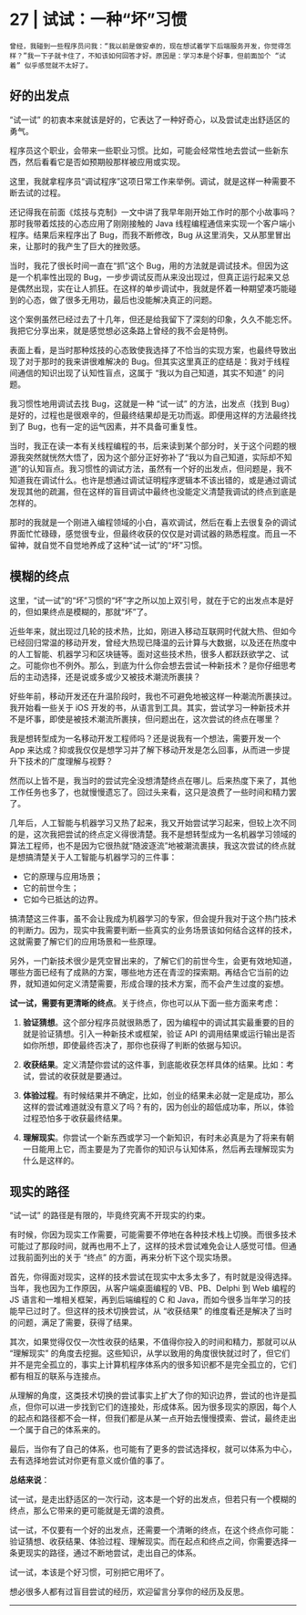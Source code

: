 # 27 | 试试：一种“坏”习惯

    曾经，我碰到一些程序员问我：“我以前是做安卓的，现在想试着学下后端服务开发，你觉得怎样？”我一下子就卡住了，不知该如何回答才好。原因是：学习本是个好事，但前面加个 “试着” 似乎感觉就不太好了。

## 好的出发点

“试一试” 的初衷本来就该是好的，它表达了一种好奇心，以及尝试走出舒适区的勇气。

程序员这个职业，会带来一些职业习惯。比如，可能会经常性地去尝试一些新东西，然后看看它是否如预期般那样被应用或实现。

这里，我就拿程序员“调试程序”这项日常工作来举例。调试，就是这样一种需要不断去试的过程。

还记得我在前面《炫技与克制》一文中讲了我早年刚开始工作时的那个小故事吗？那时我带着炫技的心态应用了刚刚接触的 Java 线程编程通信来实现一个客户端小程序。结果后来程序出了 Bug，而我不断修改，Bug 从这里消失，又从那里冒出来，让那时的我产生了巨大的挫败感。

当时，我花了很长时间一直在“抓”这个 Bug，用的方法就是调试技术。但因为这是一个机率性出现的 Bug，一步步调试反而从来没出现过，但真正运行起来又总是偶然出现，实在让人抓狂。在这样的单步调试中，我就是怀着一种期望凑巧能碰到的心态，做了很多无用功，最后也没能解决真正的问题。

这个案例虽然已经过去了十几年，但还是给我留下了深刻的印象，久久不能忘怀。我把它分享出来，就是感觉想必这条路上曾经的我不会是特例。

表面上看，是当时那种炫技的心态致使我选择了不恰当的实现方案，也最终导致出现了对于那时的我来讲很难解决的 Bug。但其实这里真正的症结是：我对于线程间通信的知识出现了认知性盲点，这属于 “我以为自己知道，其实不知道” 的问题。

我习惯性地用调试去找 Bug，这就是一种 “试一试” 的方法，出发点（找到 Bug）是好的，过程也是很艰辛的，但最终结果却是无功而返。即便用这样的方法最终找到了 Bug，也有一定的运气因素，并不具备可重复性。

当时，我正在读一本有关线程编程的书，后来读到某个部分时，关于这个问题的根源我突然就恍然大悟了，因为这个部分正好弥补了“我以为自己知道，实际却不知道”的认知盲点。我习惯性的调试方法，虽然有一个好的出发点，但问题是，我不知道我在调试什么。也许是想通过调试证明程序逻辑本不该出错的，或是通过调试发现其他的疏漏，但在这样的盲目调试中最终也没能定义清楚我调试的终点到底是怎样的。

那时的我就是一个刚进入编程领域的小白，喜欢调试，然后在看上去很复杂的调试界面忙忙碌碌，感觉很专业，但最终收获的仅仅是对调试器的熟悉程度。而且一不留神，就自觉不自觉地养成了这种“试一试”的“坏”习惯。

## 模糊的终点

这里，“试一试”的“坏”习惯的“坏”字之所以加上双引号，就在于它的出发点本是好的，但如果终点是模糊的，那就“坏”了。

近些年来，就出现过几轮的技术热，比如，刚进入移动互联网时代就大热、但如今已经回归常温的移动开发，曾经大热现已降温的云计算与大数据，以及还在热度中的人工智能、机器学习和区块链等。面对这些技术热，很多人都跃跃欲学之、试之。可能你也不例外。那么，到底为什么你会想去尝试一种新技术？是你仔细思考后的主动选择，还是说或多或少又被技术潮流所裹挟？

好些年前，移动开发还在升温阶段时，我也不可避免地被这样一种潮流所裹挟过。我开始看一些关于 iOS 开发的书，从语言到工具。其实，尝试学习一种新技术并不是坏事，即使是被技术潮流所裹挟，但问题出在，这次尝试的终点在哪里？

我是想转型成为一名移动开发工程师吗？还是说我有一个想法，需要开发一个 App 来达成？抑或我仅仅是想学习并了解下移动开发是怎么回事，从而进一步提升下技术的广度理解与视野？

然而以上皆不是，我当时的尝试完全没想清楚终点在哪儿。后来热度下来了，其他工作任务也多了，也就慢慢遗忘了。回过头来看，这只是浪费了一些时间和精力罢了。

几年后，人工智能与机器学习又热了起来，我又开始尝试学习起来，但较上次不同的是，这次我把尝试的终点定义得很清楚。我不是想转型成为一名机器学习领域的算法工程师，也不是因为它很热就“随波逐流”地被潮流裹挟，我这次尝试的终点就是想搞清楚关于人工智能与机器学习的三件事：

*   它的原理与应用场景；
*   它的前世今生；
*   它如今已抵达的边界。

搞清楚这三件事，虽不会让我成为机器学习的专家，但会提升我对于这个热门技术的判断力。因为，现实中我需要判断一些真实的业务场景该如何结合这样的技术，这就需要了解它们的应用场景和一些原理。

另外，一门新技术很少是凭空冒出来的，了解它们的前世今生，会更有效地知道，哪些方面已经有了成熟的方案，哪些地方还在青涩的探索期。再结合它当前的边界，就知道如何定义清楚需要，形成合理的技术方案，而不会产生过度的妄想。

**试一试，需要有更清晰的终点**。关于终点，你也可以从下面一些方面来考虑：

1.  **验证猜想**。这个部分程序员就很熟悉了，因为编程中的调试其实最重要的目的就是验证猜想。引入一种新技术或框架，验证 API 的调用结果或运行输出是否如你所想，即使最终否决了，那你也获得了判断的依据与知识。
    
2.  **收获结果**。定义清楚你尝试的这件事，到底能收获怎样具体的结果。比如：考试，尝试的收获就是要通过。
    
3.  **体验过程**。有时候结果并不确定，比如，创业的结果未必就一定是成功，那么这样的尝试难道就没有意义了吗？有的，因为创业的超低成功率，所以，体验过程恐怕多于收获最终结果。
    
4.  **理解现实**。你尝试一个新东西或学习一个新知识，有时未必真是为了将来有朝一日能用上它，而主要是为了完善你的知识与认知体系，然后再去理解现实为什么是这样的。
    

## 现实的路径

“试一试” 的路径是有限的，毕竟终究离不开现实的约束。

有时候，你因为现实工作需要，可能需要不停地在各种技术栈上切换。而很多技术可能过了那段时间，就再也用不上了，这样的技术尝试难免会让人感觉可惜。但通过我前面列出的关于 “终点” 的方面，再来分析下这个现实场景。

首先，你得面对现实，这样的技术尝试在现实中太多太多了，有时就是没得选择。当年，我也因为工作原因，从客户端桌面编程的 VB、PB、Delphi 到 Web 编程的 JS 语言和一堆相关框架，再到后端编程的 C 和 Java，而如今很多当年学习的技能早已过时了。但这样的技术切换尝试，从 “收获结果” 的维度看还是解决了当时的问题，满足了需要，获得了结果。

其次，如果觉得仅仅一次性收获的结果，不值得你投入的时间和精力，那就可以从 “理解现实” 的角度去挖掘。这些知识，从学以致用的角度很快就过时了，但它们并不是完全孤立的，事实上计算机程序体系内的很多知识都不是完全孤立的，它们都有相互的联系与连接点。

从理解的角度，这类技术切换的尝试事实上扩大了你的知识边界，尝试的也许是孤点，但你可以进一步找到它们的连接处，形成体系。因为很多现实的原因，每个人的起点和路径都不会一样，但我们都是从某一点开始去慢慢摸索、尝试，最终走出一个属于自己的体系来的。

最后，当你有了自己的体系，也可能有了更多的尝试选择权，就可以体系为中心，去有选择地尝试对你更有意义或价值的事了。

**总结来说**：

试一试，是走出舒适区的一次行动，这本是一个好的出发点，但若只有一个模糊的终点，那么它带来的更可能就是无谓的浪费。

试一试，不仅要有一个好的出发点，还需要一个清晰的终点，在这个终点你可能：验证猜想、收获结果、体验过程、理解现实。而在起点和终点之间，你需要选择一条更现实的路径，通过不断地尝试，走出自己的体系。

试一试，本该是个好习惯，可别把它用坏了。

想必很多人都有过盲目尝试的经历，欢迎留言分享你的经历及反思。

* * *
    